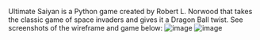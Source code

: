 Ultimate Saiyan is a Python game created by Robert L. Norwood that takes the classic game of space invaders and gives it a Dragon Ball twist. See screenshots of the wireframe and game below:
![image](https://github.com/Norwood91/UltimateSaiyan/assets/154505721/0103cb5e-7451-4fc9-83c1-80cd238a66e5)
![image](https://github.com/Norwood91/UltimateSaiyan/assets/154505721/c71eeb37-58ba-4bc5-a6ec-a2817081cdad)
